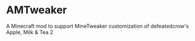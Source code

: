 # AMTweaker
A Minecraft mod to support MineTweaker customization of defeatedcrow's Apple, Milk &amp; Tea 2
